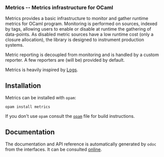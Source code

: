 ### Metrics -- Metrics infrastructure for OCaml

Metrics provides a basic infrastructure to monitor and gather runtime
metrics for OCaml program. Monitoring is performed on sources, indexed
by tags, allowing users to enable or disable at runtime the gathering
of data-points. As disabled metric sources have a low runtime cost
(only a closure allocation), the library is designed to instrument
production systems.

Metric reporting is decoupled from monitoring and is handled by a
custom reporter. A few reporters are (will be) provided by default.

Metrics is heavily inspired by
[Logs](http://erratique.ch/software/logs).


## Installation

Metrics can be installed with `opam`:

    opam install metrics

If you don't use `opam` consult the [`opam`](opam) file for build
instructions.

## Documentation

The documentation and API reference is automatically generated by
`odoc` from the interfaces. It can be consulted [online][5].

[5]: https://mirage.github.io/metrics/metrics/Metrics/index.html
